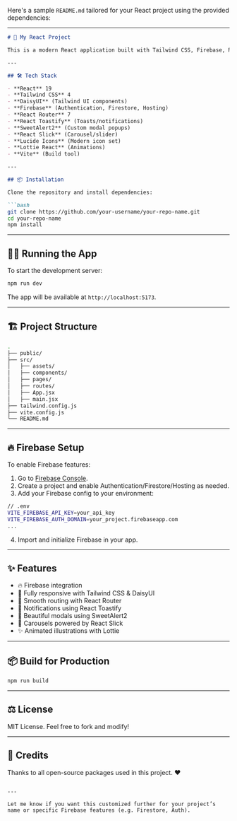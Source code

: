 Here's a sample `README.md` tailored for your React project using the provided dependencies:

---

````markdown
# 🚀 My React Project

This is a modern React application built with Tailwind CSS, Firebase, React Router, and several powerful UI libraries including DaisyUI, React Toastify, SweetAlert2, and Lucide Icons. It features smooth animations, beautiful design components, and powerful tools for building scalable web apps.

---

## 🛠 Tech Stack

- **React** 19
- **Tailwind CSS** 4
- **DaisyUI** (Tailwind UI components)
- **Firebase** (Authentication, Firestore, Hosting)
- **React Router** 7
- **React Toastify** (Toasts/notifications)
- **SweetAlert2** (Custom modal popups)
- **React Slick** (Carousel/slider)
- **Lucide Icons** (Modern icon set)
- **Lottie React** (Animations)
- **Vite** (Build tool)

---

## 📦 Installation

Clone the repository and install dependencies:

```bash
git clone https://github.com/your-username/your-repo-name.git
cd your-repo-name
npm install
````

---

## 🚴‍♂️ Running the App

To start the development server:

```bash
npm run dev
```

The app will be available at `http://localhost:5173`.

---

## 🏗️ Project Structure

```bash
.
├── public/
├── src/
│   ├── assets/
│   ├── components/
│   ├── pages/
│   ├── routes/
│   ├── App.jsx
│   ├── main.jsx
├── tailwind.config.js
├── vite.config.js
└── README.md
```

---

## 🔥 Firebase Setup

To enable Firebase features:

1. Go to [Firebase Console](https://console.firebase.google.com/).
2. Create a project and enable Authentication/Firestore/Hosting as needed.
3. Add your Firebase config to your environment:

```bash
// .env
VITE_FIREBASE_API_KEY=your_api_key
VITE_FIREBASE_AUTH_DOMAIN=your_project.firebaseapp.com
...
```

4. Import and initialize Firebase in your app.

---

## ✨ Features

* 🔥 Firebase integration
* 🎨 Fully responsive with Tailwind CSS & DaisyUI
* 🧭 Smooth routing with React Router
* 🧾 Notifications using React Toastify
* 🧊 Beautiful modals using SweetAlert2
* 🎠 Carousels powered by React Slick
* ✨ Animated illustrations with Lottie

---

## 📦 Build for Production

```bash
npm run build
```

---

## ⚖️ License

MIT License. Feel free to fork and modify!

---

## 🙌 Credits

Thanks to all open-source packages used in this project. ❤️

```

---

Let me know if you want this customized further for your project’s name or specific Firebase features (e.g. Firestore, Auth).
```
